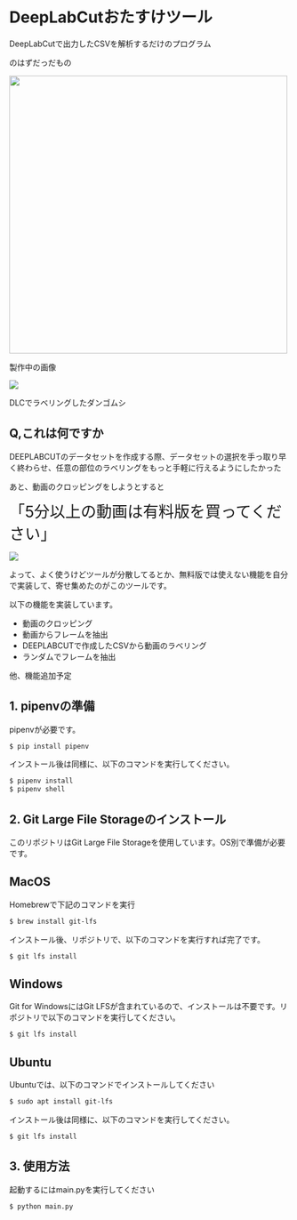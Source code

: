 # DeepLabCutおたすけツール
DeepLabCutで出力したCSVを解析するだけのプログラム

のはずだっだもの

<img src="https://github.com/alrab223/DeepLabCut_Analyzes/blob/make_GUI/static/readme/gui.png" width="500px">

製作中の画像

<img src="https://github.com/alrab223/DeepLabCut_Analyzes/blob/make_GUI/static/readme/roly.gif">

DLCでラベリングしたダンゴムシ
## Q,これは何ですか

DEEPLABCUTのデータセットを作成する際、データセットの選択を手っ取り早く終わらせ、任意の部位のラベリングをもっと手軽に行えるようにしたかった

あと、動画のクロッピングをしようとすると

<span style="font-size: 200%;">「5分以上の動画は有料版を買ってください」</span>

<img src="https://github.com/alrab223/DeepLabCut_Analyzes/blob/make_GUI/static/readme/angry.png">

よって、よく使うけどツールが分散してるとか、無料版では使えない機能を自分で実装して、寄せ集めたのがこのツールです。

以下の機能を実装しています。

* 動画のクロッピング
* 動画からフレームを抽出
* DEEPLABCUTで作成したCSVから動画のラベリング
* ランダムでフレームを抽出

他、機能追加予定

## 1. pipenvの準備
pipenvが必要です。
```sh
$ pip install pipenv
```
インストール後は同様に、以下のコマンドを実行してください。
```sh
$ pipenv install
$ pipenv shell
```

## 2. Git Large File Storageのインストール
このリポジトリはGit Large File Storageを使用しています。OS別で準備が必要です。
## MacOS
Homebrewで下記のコマンドを実行

```sh
$ brew install git-lfs
```
インストール後、リポジトリで、以下のコマンドを実行すれば完了です。
```sh
$ git lfs install
```

## Windows
Git for WindowsにはGit LFSが含まれているので、インストールは不要です。リポジトリで以下のコマンドを実行してください。
```sh
$ git lfs install
```

## Ubuntu
Ubuntuでは、以下のコマンドでインストールしてください
```sh
$ sudo apt install git-lfs
```
インストール後は同様に、以下のコマンドを実行してください。
```sh
$ git lfs install
```

## 3. 使用方法
起動するにはmain.pyを実行してください
```sh
$ python main.py
```